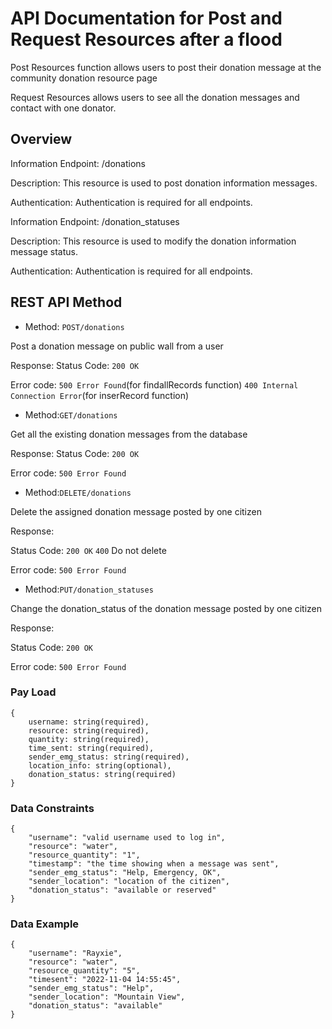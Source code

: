# API Documentation for Post and Request Resources after a flood
Post Resources function allows users to post their donation message at the community donation resource page

Request Resources allows users to see all the donation messages and contact with one donator.

## Overview

Information Endpoint: /donations

Description: 
This resource is used to post donation information messages.

Authentication:
Authentication is required for all endpoints.

Information Endpoint: /donation_statuses

Description: 
This resource is used to modify the donation information message status.

Authentication:
Authentication is required for all endpoints.

## REST API Method

* Method: ```POST/donations```

Post a donation message on public wall from a user

Response:
Status Code: ```200 OK```

Error code:
```500 Error Found```(for findallRecords function)
```400 Internal Connection Error```(for inserRecord function)

* Method:```GET/donations```

Get all the existing donation messages from the database

Response:
Status Code: ```200 OK```

Error code:
```500 Error Found```


* Method:```DELETE/donations```

Delete the assigned donation message posted by one citizen

Response:

Status Code: ```200 OK```
```400``` Do not delete

Error code:
```500 Error Found```

* Method:```PUT/donation_statuses```

Change the donation_status of the donation message posted by one citizen

Response:

Status Code: 
```200 OK```

Error code:
```500 Error Found```

### Pay Load
```
{
    username: string(required),
    resource: string(required),
    quantity: string(required),
    time_sent: string(required),
    sender_emg_status: string(required),
    location_info: string(optional),
    donation_status: string(required)
}
```


### Data Constraints
```
{
    "username": "valid username used to log in",
    "resource": "water",
    "resource_quantity": "1",
    "timestamp": "the time showing when a message was sent",
    "sender_emg_status": "Help, Emergency, OK",
    "sender_location": "location of the citizen",
    "donation_status": "available or reserved"
}
```
### Data Example
```
{
    "username": "Rayxie",
    "resource": "water",
    "resource_quantity": "5",
    "timesent": "2022-11-04 14:55:45",
    "sender_emg_status": "Help",
    "sender_location": "Mountain View",
    "donation_status": "available"
}
```